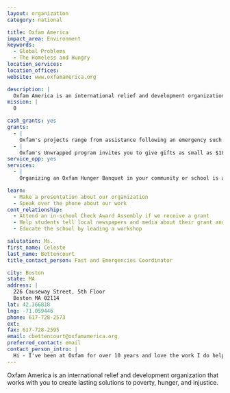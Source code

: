 ```yaml
---
layout: organization
category: national

title: Oxfam America
impact_area: Environment
keywords: 
  - Global Problems
  - The Homeless and Hungry
location_services: 
location_offices: 
website: www.oxfamamerica.org

description: |
  Oxfam America is an international relief and development organization that works with you to create lasting solutions to poverty, hunger, and injustice.
mission: |
  0

cash_grants: yes
grants: 
  - |
    Oxfam's projects range from assistance following an emergency such as an earthquake or flood to helping communities dig wells and install irrigation to increase their harvest. Grants of all sizes are welcome.
  - |
    Oxfam's Unwrapped program invites you to give gifts as small as $18.00 for a water jug to $10,000.00 to build a house on stilts.
service_opp: yes
services: 
  - |
    Organizing an Oxfam Hunger Banquet in your community or school is an excellent way to educate others about poverty and hunger. Few experinces bring to life the inequalities in our world more powerfully than an Oxfam Hunger Banquet. After the Oxfam Hunger Banquet, few participants leave with full stomachs, but all possess a greater understanding of the problems of hunger and poverty and how they can help.  you can access all the necessary planning materials at www.oxfamamerica.org

learn: 
  - Make a presentation about our organization
  - Speak over the phone about our work
cont_relationship: 
  - Attend an in-school Check Award Assembly if we receive a grant
  - Help students tell local newspapers and media about their grant and/or project with us
  - Educate the school by leading a workshop

salutation: Ms.
first_name: Celeste
last_name: Bettencourt
title_contact_person: Fast and Emergencies Coordinator

city: Boston
state: MA
address: |
  226 Causeway Street, 5th Floor  
  Boston MA 02114
lat: 42.366818
lng: -71.059446
phone: 617-728-2573
ext: 
fax: 617-728-2595
email: cbettencourt@oxfamamerica.org
preferred_contact: email
contact_person_intro: |
  Hi - I've been at Oxfam for over 10 years and love the work I do helping students and others understand poverty and hunger and then organize ways to make a difference. I look forward to working with Common Cents to help create a better world.
---
```

Oxfam America is an international relief and development organization that works with you to create lasting solutions to poverty, hunger, and injustice.